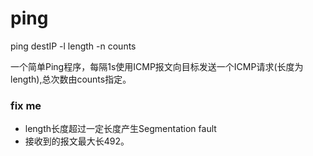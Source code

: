 # ping

ping destIP -l length -n counts

一个简单Ping程序，每隔1s使用ICMP报文向目标发送一个ICMP请求(长度为length),总次数由counts指定。

### fix me
<ul>
    <li>length长度超过一定长度产生Segmentation fault</li>
    <li>接收到的报文最大长492。</li>
<ul>

